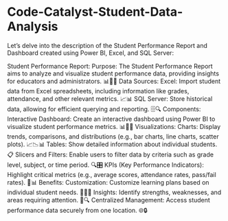 # Code-Catalyst-Student-Data-Analysis
Let’s delve into the description of the Student Performance Report and Dashboard created using Power BI, Excel, and SQL Server:

Student Performance Report:
Purpose: The Student Performance Report aims to analyze and visualize student performance data, providing insights for educators and administrators. 📊👩‍🏫
Data Sources:
Excel: Import student data from Excel spreadsheets, including information like grades, attendance, and other relevant metrics. 📈📊
SQL Server: Store historical data, allowing for efficient querying and reporting. 🗄️🔍
Components:
Interactive Dashboard: Create an interactive dashboard using Power BI to visualize student performance metrics. 📊👩‍💻
Visualizations:
Charts: Display trends, comparisons, and distributions (e.g., bar charts, line charts, scatter plots). 📈📉📊
Tables: Show detailed information about individual students. 📋
Slicers and Filters: Enable users to filter data by criteria such as grade level, subject, or time period. 🔍🎛️
KPIs (Key Performance Indicators): Highlight critical metrics (e.g., average scores, attendance rates, pass/fail rates). 🚀📊
Benefits:
Customization: Customize learning plans based on individual student needs. 🎯👩‍🎓
Insights: Identify strengths, weaknesses, and areas requiring attention. 🧐🔍
Centralized Management: Access student performance data securely from one location. 🌐🔒
